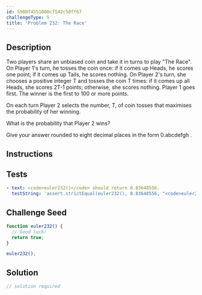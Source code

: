 ```yaml
---
id: 5900f4551000cf542c50ff67
challengeType: 5
title: 'Problem 232: The Race'
---
```


## Description
<section id='description'>
Two players share an unbiased coin and take it in turns to play "The Race". On Player 1's turn, he tosses the coin once: if it comes up Heads, he scores one point; if it comes up Tails, he scores nothing. On Player 2's turn, she chooses a positive integer T and tosses the coin T times: if it comes up all Heads, she scores 2T-1 points; otherwise, she scores nothing. Player 1 goes first. The winner is the first to 100 or more points.

On each turn Player 2 selects the number, T, of coin tosses that maximises the probability of her winning.

What is the probability that Player 2 wins?

Give your answer rounded to eight decimal places in the form 0.abcdefgh .
</section>

## Instructions
<section id='instructions'>

</section>

## Tests
<section id='tests'>

```yml
- text: <code>euler232()</code> should return 0.83648556.
  testString: 'assert.strictEqual(euler232(), 0.83648556, "<code>euler232()</code> should return 0.83648556.");'

```

</section>

## Challenge Seed
<section id='challengeSeed'>

<div id='js-seed'>

```js
function euler232() {
  // Good luck!
  return true;
}

euler232();
```

</div>



</section>

## Solution
<section id='solution'>

```js
// solution required
```
</section>
